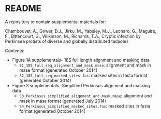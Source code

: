 # README #

A repository to contain supplemental materials for:

Chambouvet, A., Gower, D.J., Jirku, M., Yabsley, M.J., Leonard, G., Maguire, F., Bittencourt, G., Wilkinson, M., Richards, T.A., Cryptic infection by Perkinsea protists of diverse and globally distributed tadpoles

Contents:

* Figure 1A supplementals- 18S full length alignment and masking data 
    - `S1_18S_full_seq_alignment_and_mask.mase`: alignment and mask in mase format (generated October 2014) 
    - `S2_18S_full_seq_masked_sites.fas`: masked sites in fasta format (generated October 2014)
* Figure 3 supplementals- Simplified Perkinsus alignment and masking data 
    - `S3_Perkinsus_simplified_alignment_and_mask.mase`: alignment and mask in mase format (generated July 2014)
    - `S4_Perkinsus_simplified_masked_sites.fas`: masked sites in fasta format (generated October 2014)
